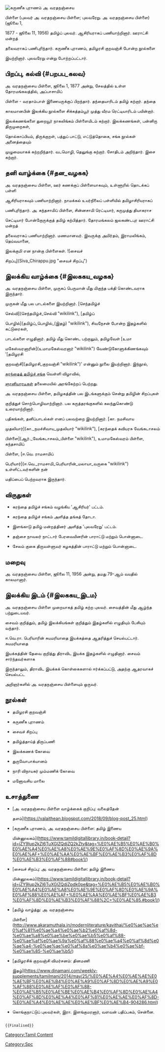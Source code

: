 ![கருணீக புராணம்](Karuneega_Puranam_-_1909.jpg "கருணீக புராணம்") அ. வரதநஞ்சைய
பிள்ளை (புலவர் அ. வரதநஞ்சைய பிள்ளை; புலவரேறு. அ. வரதநஞ்சைய பிள்ளை) (ஜூலை 1,
1877 - ஜூலை 11, 1956) தமிழ்ப் புலவர். ஆசிரியராகப் பணியாற்றினார். ஊராட்சி மன்றத்
தலைவராகப் பணிபுரிந்தார். கருணீக புராணம், தமிழரசி குறவஞ்சி போன்ற நூல்களை
இயற்றினார். புலவரேறு என்று போற்றப்பட்டார்.

## பிறப்பு, கல்வி {#பறபப_கலவ}

அ. வரதநஞ்சைய பிள்ளை, ஜூலை 1, 1877 அன்று, சேலத்தில் உள்ள தோரமங்கலத்தில், அப்பாசாமிப்
பிள்ளை - வரதாம்பாள் இணையருக்குப் பிறந்தார். தந்தையாரிடம் தமிழ் கற்றார். தந்தை
காலமானபின் இலக்கிய நூல்களை சிக்கத்தம்பூர் முத்து வீரம ரெட்டியாரிடம் பயின்றார்.
இலக்கணங்களை துறையூர் நாகலிங்கம் பிள்ளையிடம் கற்றார். இலக்கணங்கள், பன்னிரு திருமுறைகள்,
தொல்காப்பியம், திருக்குறள், பத்துப் பாட்டு, எட்டுத்தொகை, சங்க நூல்கள் அனைத்தையும்
முழுமையாகக் கற்றறிந்தார். வடமொழி, தெலுங்கு கற்றார். சோதிடம் அறிந்தார். இசை கற்றார்.

## தனி வாழ்க்கை {#தன_வழகக}

அ. வரதநஞ்சைய பிள்ளை, ஊர் கணக்குப் பிள்ளையாகவும், உள்ளூரில் தொடக்கப் பள்ளி
ஆசிரியராகவும் பணியாற்றினார். நாமக்கல் உயர்நிலைப் பள்ளியில் தமிழாசிரியராகப்
பணிபுரிந்தார். அ. கந்தசாமிப் பிள்ளை, சின்னசாமி ரெட்டியார், கருமுத்து தியாகராச
செட்டியார் போன்றோருக்குத் தமிழ் கற்பித்தார். தோரமங்கலம் ஜலகண்டபுர ஊராட்சி மன்றத்
தலைவராகப் பணியாற்றினார். மணமானவர். இவருக்கு அமிர்தம், இராமலிங்கம், தெய்வயானை,
இலக்குமி என நான்கு பிள்ளைகள். ![சைவச்
சிறப்பு](Siva_Chirappu.jpg "சைவச் சிறப்பு")

## இலக்கிய வாழ்க்கை {#இலககய_வழகக}

அ. வரதநஞ்சைய பிள்ளை, முருகப் பெருமான் மீது மிகுந்த பக்தி கொண்டவராக இருந்தார்.
முருகன் மீது பல பாடல்களை இயற்றினார். [செந்தமிழ்ச்
செல்வி](செந்தமிழ்ச்_செல்வி "wikilink"), [தமிழ்ப்
பொழில்](தமிழ்ப்_பொழில்_(இதழ்) "wikilink"), சிவநேசன் போன்ற இதழ்களில் கட்டுரைகள்,
பாடல்களை எழுதினார். தமிழ் மீது கொண்ட பற்றாலும், தமிழவேள் [உமா
மகேஸ்வரனாரின்](உமாமகேஸ்வரனார் "wikilink") வேண்டுகோளுக்கிணங்கவும் '[தமிழரசி
குறவஞ்சி](தமிழரசி_குறவஞ்சி "wikilink")' என்னும் நூலை இயற்றினார். இந்நூல்,
[கரந்தைத் தமிழ்ச் சங்க](கரந்தைத்_தமிழ்ச்_சங்கம் "wikilink") வெள்ளி விழாவில்,
[ஞானியாரடிகள்](ஞானியார்_அடிகள் "wikilink") தலைமையில் அரங்கேற்றப் பெற்றது.

அ. வரதநஞ்சைய பிள்ளை, தமிழகத்தின் பல இடங்களுக்கும் சென்று தமிழின் சிறப்புகள்
குறித்துச் சொற்பொழிவாற்றினார். பல கருத்தரங்குகளில் கலந்துகொண்டு உரையாற்றினார்.
பதிகங்கள், தனிப்பாடல்கள் எனப் பலவற்றை இயற்றினார். [கா. நமசிவாய
முதலியார்](கா._நமச்சிவாய_முதலியார் "wikilink"), [கரந்தைக் கவியரசு வேங்கடாசலம்
பிள்ளை](ஆர்._வேங்கடாசலம்_பிள்ளை "wikilink"), உமாமகேஸ்வரம் பிள்ளை, கந்தசாமிப்
பிள்ளை, [ஈ.வெ. ராமசாமிப்
பெரியார்](ஈ.வெ._ராமசாமி_பெரியாரின்_மலாயா_வருகை "wikilink") உள்ளிட்டவர்களின் நன்
மதிப்பைப் பெற்றவராக இருந்தார்.

## விருதுகள்

-   கரந்தை தமிழ்ச் சங்கம் வழங்கிய 'ஆசிரியர்' பட்டம்.
-   கரந்தை தமிழ்ச் சங்கம் அளித்த தங்கத் தோடா.
-   இளங்காடு தமிழ் மன்றத்தினர் அளித்த 'புலவரேறு' பட்டம்.
-   தஞ்சை நாவலர் நாட்டார் பேரவையினரின் பாராட்டு மற்றும் பொன்னாடை.
-   சேலம் குகை திருவள்ளுவர் கழகத்தின் பாராட்டு மற்றும் பொன்னாடை.

## மறைவு

அ. வரதநஞ்சைய பிள்ளை, ஜூலை 11, 1956 அன்று, தமது 79-ஆம் வயதில் காலமானார்.

## இலக்கிய இடம் {#இலககய_இடம}

அ. வரதநஞ்சைய பிள்ளை முறையாகத் தமிழ் கற்ற புலவர். சைவத்தின் மீது ஆழ்ந்த பற்றுடையவர்.
சைவம் குறித்தும், தமிழ் இலக்கியங்கள் குறித்தும் இதழ்களில் எழுதியும் பேசியும் வந்தார்.
ஈ.வெ.ரா. பெரியாரின் சுயமரியாதை இயக்கத்தை ஆதரித்துச் செயல்பட்டார். சுயமரியாதை
இயக்கத்தின் தேவை குறித்து திராவிட இயக்க இதழ்களில் எழுதினார். சைவம் சார்ந்தவர்களாக
இருந்தாலும், திராவிட இயக்கக் கொள்கைகளால் ஈர்க்கப்பட்டு, அதற்கு ஆதரவாகச் செயல்பட்ட
அறிஞர்களில் அ. வரதநஞ்சைய பிள்ளையும் ஒருவர்.

## நூல்கள்

-   தமிழரசி குறவஞ்சி
-   கருணீக புராணம்
-   சைவச் சிறப்பு
-   தமிழ்த்தாய்த் திருப்பணி
-   இலக்கணக் கோவை
-   துருவோபாக்யானம்
-   நாரி விநாயகர் மும்மணிக் கோவை
-   மனோவசிய மாலை

## உசாத்துணை

-   [அ. வரதநஞ்சைய பிள்ளை வாழ்க்கைக் குறிப்பு: வலைத்தேன்
    தளம்](https://valaithean.blogspot.com/2018/09/blog-post_25.html)
-   [கருணீக புராணம், அ. வரதநஞ்சைய பிள்ளை: தமிழ் இணைய
    மின்னூலகம்](https://www.tamildigitallibrary.in/book-detail?id=jZY9lup2kZl6TuXGlZQdjZQ2kZty&tag=%E0%AE%B5%E0%AE%B0%E0%AE%A4%E0%AE%A8%E0%AE%9E%E0%AF%8D%E0%AE%9A%E0%AE%AF+%E0%AE%AA%E0%AE%BF%E0%AE%B3%E0%AF%8D%E0%AE%B3%E0%AF%88#book1/)
-   [சைவச் சிறப்பு: அ. வரதநஞ்சைய பிள்ளை: தமிழ் இணைய
    மின்னூலகம்](https://www.tamildigitallibrary.in/book-detail?id=jZY9lup2kZl6TuXGlZQdjZpdk0pe&tag=%E0%AE%B5%E0%AE%B0%E0%AE%A4%E0%AE%A8%E0%AE%9E%E0%AF%8D%E0%AE%9A%E0%AF%88%E0%AE%AF+%E0%AE%AA%E0%AE%BF%E0%AE%B3%E0%AF%8D%E0%AE%B3%E0%AF%88%2C+%E0%AE%85.#book1/)
-   [தமிழ் வாழ்த்து: அ. வரதநஞ்சைய
    பிள்ளை](http://www.akaramuthala.in/modernliterature/kavithai/%e0%ae%ae%e0%af%81%e0%ae%a4%e0%ae%b2%e0%af%8d-%e0%ae%a8%e0%ae%be%e0%ae%b5%e0%af%88-%e0%ae%af%e0%ae%9a%e0%af%88%e0%ae%a4%e0%af%8d%e0%ae%a4-%e0%ae%ae%e0%af%8a%e0%ae%b4%e0%ae%bf-%e0%ae%85-%e0%ae%b5/)
-   [தமிழரசிக் குறவஞ்சி விமர்சனம்: தினமணி
    இதழ்](https://www.dinamani.com/weekly-supplements/tamilmani/2014/may/25/%E0%AE%A4%E0%AE%AE%E0%AE%BF%E0%AE%B4%E0%AE%A9%E0%AF%8D%E0%AE%A9%E0%AF%88%E0%AE%AF%E0%AF%88-%E0%AE%B5%E0%AE%BE%E0%AE%B4%E0%AF%8D%E0%AE%A4%E0%AF%8D%E0%AE%A4%E0%AF%81%E0%AE%AE%E0%AF%8D-%E0%AE%A4%E0%AE%AE%E0%AE%BF%E0%AE%B4-904286.html)
-   கொங்குநாட்டுப் புலவர்கள், இரா. இளங்குமரனார், வளவன் பதிப்பகம், சென்னை.

```{=mediawiki}
{{Finalised}}
```
[Category:Tamil Content](Category:Tamil_Content "wikilink")
[Category:Spc](Category:Spc "wikilink")
